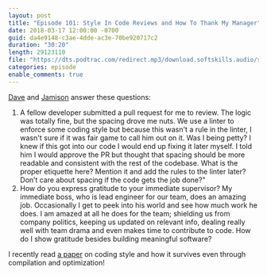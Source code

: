 ```yaml
---
layout: post
title: "Episode 101: Style In Code Reviews and How To Thank My Manager"
date: 2018-03-17 12:00:00 -0700
guid: da4e9148-c3ae-4dde-ac3e-70be920717c2
duration: "30:20"
length: 29123110
file: "https://dts.podtrac.com/redirect.mp3/download.softskills.audio/sse-101.mp3"
categories: episode
enable_comments: true
---
```


[Dave](https://twitter.com/djsmith42) and [Jamison](https://twitter.com/jergason) answer these questions:

1. A fellow developer submitted a pull request for me to review. The logic was totally fine, but the spacing drove me nuts. We use a linter to enforce some coding style but because this wasn't a rule in the linter, I wasn't sure if it was fair game to call him out on it. Was I being petty? I knew if this got into our code I would end up fixing it later myself. I told him I would approve the PR but thought that spacing should be more readable and consistent with the rest of the codebase. What is the proper etiquette here? Mention it and add the rules to the linter later? Don’t care about spacing if the code gets the job done?"
2. How do you express gratitude to your immediate supervisor? My immediate boss, who is lead engineer for our team, does an amazing job. Occasionally I get to peek into his world and see how much work he does. I am amazed at all he does for the team; shielding us from company politics, keeping us updated on relevant info, dealing really well with team drama and even makes time to contribute to code. How do I show gratitude besides building meaningful software?

I recently read [a paper](https://blog.acolyer.org/2018/03/16/when-coding-style-survives-compilation-de-anonymizing-programmers-from-executable-binaries/) on coding style and how it survives even through compilation and optimization!
